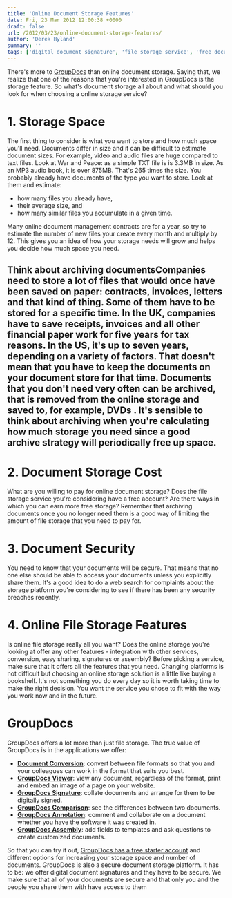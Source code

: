 ```yaml
---
title: 'Online Document Storage Features'
date: Fri, 23 Mar 2012 12:00:38 +0000
draft: false
url: /2012/03/23/online-document-storage-features/
author: 'Derek Hyland'
summary: ''
tags: ['digital document signature', 'file storage service', 'free document storage', 'free storage', 'online document management system', 'online document storage', 'online file storage', 'online storage', 'secure document storage', 'zArchive']
---
```


There's more to [GroupDocs](http://groupdocs.com) than online document storage. Saying that, we realize that one of the reasons that you're interested in GroupDocs is the storage feature. So what's document storage all about and what should you look for when choosing a online storage service?

# 1\. Storage Space

The first thing to consider is what you want to store and how much space you'll need. Documents differ in size and it can be difficult to estimate document sizes. For example, video and audio files are huge compared to text files. Look at War and Peace: as a simple TXT file is is 3.3MB in size. As an MP3 audio book, it is over 875MB. That's 265 times the size. You probably already have documents of the type you want to store. Look at them and estimate:

*   how many files you already have,
*   their average size, and
*   how many similar files you accumulate in a given time.

Many online document management contracts are for a year, so try to estimate the number of new files your create every month and multiply by 12. This gives you an idea of how your storage needs will grow and helps you decide how much space you need.

## Think about archiving documentsCompanies need to store a lot of files that would once have been saved on paper: contracts, invoices, letters and that kind of thing. Some of them have to be stored for a specific time. In the UK, companies have to save receipts, invoices and all other financial paper work for five years for tax reasons. In the US, it's up to seven years, depending on a variety of factors. That doesn't mean that you have to keep the documents on your document store for that time. Documents that you don't need very often can be archived, that is removed from the online storage and saved to, for example, DVDs . It's sensible to think about archiving when you're calculating how much storage you need since a good archive strategy will periodically free up space.

# 2\. Document Storage Cost

What are you willing to pay for online document storage? Does the file storage service you're considering have a free account? Are there ways in which you can earn more free storage? Remember that archiving documents once you no longer need them is a good way of limiting the amount of file storage that you need to pay for.

# 3\. Document Security

You need to know that your documents will be secure. That means that no one else should be able to access your documents unless you explicitly share them. It's a good idea to do a web search for complaints about the storage platform you're considering to see if there has been any security breaches recently.

# 4\. Online File Storage Features

Is online file storage really all you want? Does the online storage you're looking at offer any other features - integration with other services, conversion, easy sharing, signatures or assembly? Before picking a service, make sure that it offers all the features that you need. Changing platforms is not difficult but choosing an online storage solution is a little like buying a bookshelf. It's not something you do every day so it is worth taking time to make the right decision. You want the service you chose to fit with the way you work now and in the future.

# GroupDocs

GroupDocs offers a lot more than just file storage. The true value of GroupDocs is in the applications we offer:

*   **[Document Conversion](http://groupdocs.com/apps/conversion)**: convert between file formats so that you and your colleagues can work in the format that suits you best.
*   **[GroupDocs Viewer](http://groupdocs.com/apps/viewer)**: view any document, regardless of the format, print and embed an image of a page on your website.
*   **[GroupDocs Signature](http://groupdocs.com/apps/signature)**: collate documents and arrange for them to be digitally signed.
*   **[GroupDocs Comparison](http://groupdocs.com/apps/comparison)**: see the differences between two documents.
*   **[GroupDocs Annotation](http://groupdocs.com/apps/annotation)**: comment and collaborate on a document whether you have the software it was created in.
*   **[GroupDocs Assembly](http://groupdocs.com/apps/assembly)**: add fields to templates and ask questions to create customized documents.

So that you can try it out, [GroupDocs has a free starter account](https://apps.groupdocs.com/sign-up) and different options for increasing your storage space and number of documents. GroupDocs is also a secure document storage platform. It has to be: we offer digital document signatures and they have to be secure. We make sure that all of your documents are secure and that only you and the people you share them with have access to them





